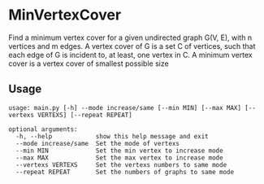 # MinVertexCover
Find a minimum vertex cover for a given undirected graph G(V, E), with n vertices and m edges. A vertex cover of G is a set C of vertices, such that each edge of G is incident to, at least, one vertex in C. A minimum vertex cover is a vertex cover of smallest possible size


## Usage
````
usage: main.py [-h] --mode increase/same [--min MIN] [--max MAX] [--vertexs VERTEXS] [--repeat REPEAT]

optional arguments:
  -h, --help            show this help message and exit
  --mode increase/same  Set the mode of vertexs
  --min MIN             Set the min vertex to increase mode
  --max MAX             Set the max vertex to increase mode
  --vertexs VERTEXS     Set the vertexs numbers to same mode
  --repeat REPEAT       Set the numbers of graphs to same mode
  `````

